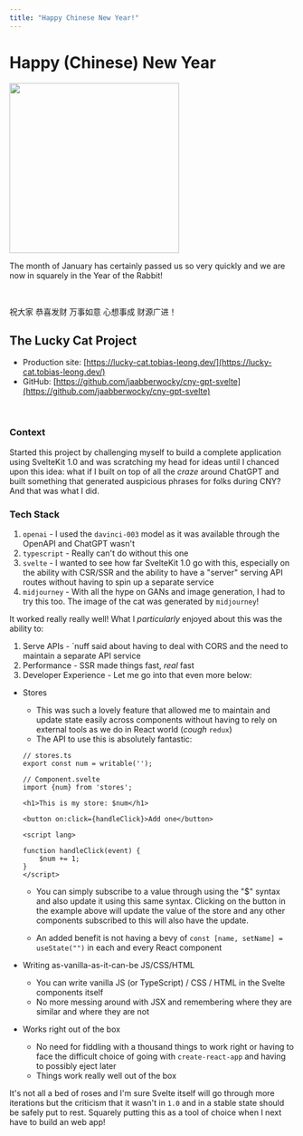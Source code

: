 ```yaml
---
title: "Happy Chinese New Year!"
---
```


# Happy (Chinese) New Year

<img src="https://lucky-cat.tobias-leong.dev/_app/immutable/assets/lucky-cat-fb5a91e2.png" width="300px">

The month of January has certainly passed us so very quickly and we are now in squarely in the Year of the Rabbit!

<br/>

祝大家 恭喜发财 万事如意 心想事成 财源广进！

## The Lucky Cat Project

- Production site: [https://lucky-cat.tobias-leong.dev/](https://lucky-cat.tobias-leong.dev/)
- GitHub: [https://github.com/jaabberwocky/cny-gpt-svelte](https://github.com/jaabberwocky/cny-gpt-svelte)

<br/>

### Context

Started this project by challenging myself to build a complete application using SvelteKit 1.0 and was scratching my head for ideas until I chanced upon this idea: what if I built on top of all the _craze_ around ChatGPT and built something that generated auspicious phrases for folks during CNY? And that was what I did.

### Tech Stack

1. `openai` - I used the `davinci-003` model as it was available through the OpenAPI and ChatGPT wasn't
2. `typescript` - Really can't do without this one
3. `svelte` - I wanted to see how far SvelteKit 1.0 go with this, especially on the ability with CSR/SSR and the ability to have a "server" serving API routes without having to spin up a separate service
4. `midjourney` - With all the hype on GANs and image generation, I had to try this too. The image of the cat was generated by `midjourney`!

It worked really really well! What I _particularly_ enjoyed about this was the ability to:

1. Serve APIs - `nuff said about having to deal with CORS and the need to maintain a separate API service
2. Performance - SSR made things fast, _real_ fast
3. Developer Experience - Let me go into that even more below:

- Stores

  - This was such a lovely feature that allowed me to maintain and update state easily across components without having to rely on external tools as we do in React world (_cough_ `redux`)
  - The API to use this is absolutely fantastic:

  ```
  // stores.ts
  export const num = writable('');

  // Component.svelte
  import {num} from 'stores';

  <h1>This is my store: $num</h1>

  <button on:click={handleClick}>Add one</button>

  <script lang>

  function handleClick(event) {
      $num += 1;
  }
  </script>
  ```

  - You can simply subscribe to a value through using the "$" syntax and also update it using this same syntax. Clicking on the button in the example above will update the value of the store and any other components subscribed to this will also have the update.

  - An added benefit is not having a bevy of `const [name, setName] = useState("")` in each and every React component

- Writing as-vanilla-as-it-can-be JS/CSS/HTML

  - You can write vanilla JS (or TypeScript) / CSS / HTML in the Svelte components itself
  - No more messing around with JSX and remembering where they are similar and where they are not

- Works right out of the box
  - No need for fiddling with a thousand things to work right or having to face the difficult choice of going with `create-react-app` and having to possibly eject later
  - Things work really well out of the box

It's not all a bed of roses and I'm sure Svelte itself will go through more iterations but the criticism that it wasn't in `1.0` and in a stable state should be safely put to rest. Squarely putting this as a tool of choice when I next have to build an web app!
